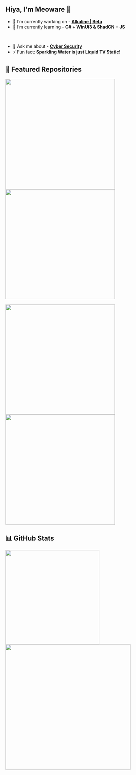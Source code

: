 ## Hiya, I'm Meoware 👋

- 🔭 I’m currently working on - **[Alkaline | Beta](https://atomix.one/alkaline)**
- 🌱 I’m currently learning - **C# + WinUi3  &  ShadCN + JS**
<br>

- 💬 Ask me about - **[Cyber Security](https://discord.gg/rrb9hDky29)**
- ⚡ Fun fact: **Sparkling Water is just Liquid TV Static!**


## 🚀 Featured Repositories

<p dir="auto">
  <a href="https://github.com/A-T-O-M-I-X/Sapphire-Player">
    <img align="left" src="https://github-readme-stats.vercel.app/api/pin/?username=A-T-O-M-I-X&repo=Sapphire-Player&icon_color=FF0097&bg_color=22001B&theme=dark" width="350" style="margin-right: 10px;">
  </a>
  <a href="https://github.com/A-T-O-M-I-X/Alkaline-GTK">
    <img align="left" src="https://github-readme-stats.vercel.app/api/pin/?username=A-T-O-M-I-X&repo=Alkaline-GTK&icon_color=FF0097&bg_color=22001B&theme=dark" width="350">
  </a>
  <br clear="left" />
  
  <br clear="left" />
    <a href="https://github.com/A-T-O-M-I-X/TobiiTile">
    <img align="left" src="https://github-readme-stats.vercel.app/api/pin/?username=A-T-O-M-I-X&repo=TobiiTile&icon_color=FF0097&bg_color=22001B&theme=dark" width="350">
  </a>
  <a href="https://github.com/A-T-O-M-I-X/Seafile-Theme">
    <img align="left" src="https://github-readme-stats.vercel.app/api/pin/?username=A-T-O-M-I-X&repo=Seafile-Theme&icon_color=FF0097&bg_color=22001B&theme=dark" width="350">
  </a>
</p>

<br clear="left" />

## 📊 GitHub Stats

<p dir="auto">
  <a href="https://github.com/search?q=owner%3AA-T-O-M-I-X+language%3AVue+&type=code">
    <img align="left" src="http://23.27.6.132:9000/top-langs/?username=A-T-O-M-I-X&langs_count=8&hide=css,scss,html,php,ejs&title_color=ffffff&text_color=c9cacc&icon_color=FF0097&bg_color=22001B&layout=compact" width="300" style="margin-right: 40px;">
  </a>
  
  <a href="https://atomix.one">
    <img align="left" src="http://23.27.6.132:9000/?username=A-T-O-M-I-X&count_private=true&show_icons=true&hide_title=true&include_all_commits=true&theme=dark&icon_color=FF0097&bg_color=22001B" width="400">
  </a>
</p>

<br clear="left" />

